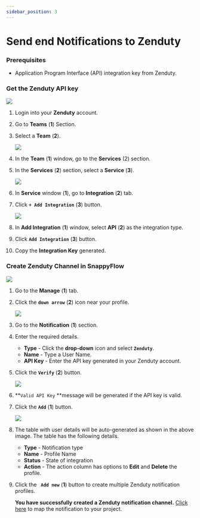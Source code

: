 ```yaml
---
sidebar_position: 3 
---
```

# Send end Notifications to Zenduty
### Prerequisites

- Application Program Interface (API) integration key from Zenduty.

### Get the Zenduty API key

<img src="/img/notifications/images/Image_11.png" /><br /> 

1. Login into your **Zenduty** account.

2. Go to **Teams** (**1**) Section.

3. Select a **Team** (**2**).

   <img src="/img/notifications/images/Image_12.png" /><br /> 

4. In the **Team** (**1**) window, go to the **Services** (2) section.

5. In the **Services** (**2**) section, select a **Service** (**3**).

   <img src="/img/notifications/images/Image_13.png" /><br />

6. In **Service** window (**1**), go to **Integration** (**2**) tab.

7. Click  **`+ Add Integration`** (**3**) button.

   <img src="/img/notifications/images/Image_14.png" /><br />

8. In **Add Integration** (**1**) window, select **API** (**2**) as the integration type.

9. Click  **`Add Integration`** (**3**) button.

10. Copy the **Integration Key** generated.
### Create Zenduty Channel in SnappyFlow

<img src="/img/notifications/images/Image_15.png" /><br />

1. Go to the **Manage** (**1**) tab.

2. Click the **`down arrow`**  (**2**) icon near your profile.

   <img src="/img/notifications/images/Image_16.png" /><br />

3. Go to the **Notification**  (**1**) section.

4. Enter the required details.
   - **Type** - Click the **drop-down** icon and select **`Zenduty`**.
   - **Name** - Type a User Name.
   - **API Key** - Enter the API key generated in your Zenduty account.

5. Click the **`Verify`** (**2**) button.

   <img src="/img/notifications/images/Image_17.png" /><br />

6.  **`Valid API Key` **message will be generated if the API key is valid.

7. Click the **`Add`** (**1**) button.

   <img src="/img/notifications/images/Image_18.png" /><br /> 

8. The table with user details will be auto-generated as shown in the above image. The table has the following details.

   - **Type** - Notification type
   - **Name** - Profile Name
   - **Status** - State of integration
   - **Action** - The action column has options to **Edit** and **Delete** the profile.

9. Click the **` Add new`**  (**1**) button to create multiple Zenduty notification profiles.

   **You have successfully created a Zenduty notification channel.** [Click here](/docs/Alerts_notifications/Notifications/Map_Notification_Alerts/map_projects_to_channels)  to map the notification to your project.

